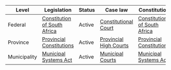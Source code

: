 | Level | Legislation | Status | Case law | Constitution |
|---|---|---|---|---|
| Federal | [Constitution of South Africa](https://www.gov.za/documents/constitution-of-the-republic-of-south-africa-1996) | Active | [Constitutional Court](https://www.constitutionalcourt.org.za/) | [Constitution of South Africa](https://www.gov.za/documents/constitution-of-the-republic-of-south-africa-1996) |
| Province | [Provincial Constitutions](https://www.gov.za/documents/provincial-constitutions) | Active | [Provincial High Courts](https://www.justice.gov.za/courts/highcourts/) | [Provincial Constitutions](https://www.gov.za/documents/provincial-constitutions) |
| Municipality | [Municipal Systems Act](https://www.gov.za/documents/municipal-systems-act-no-32-of-2000) | Active | [Municipal Courts](https://www.justice.gov.za/courts/municipal-courts/) | [Municipal Systems Act](https://www.gov.za/documents/municipal-systems-act-no-32-of-2000) |